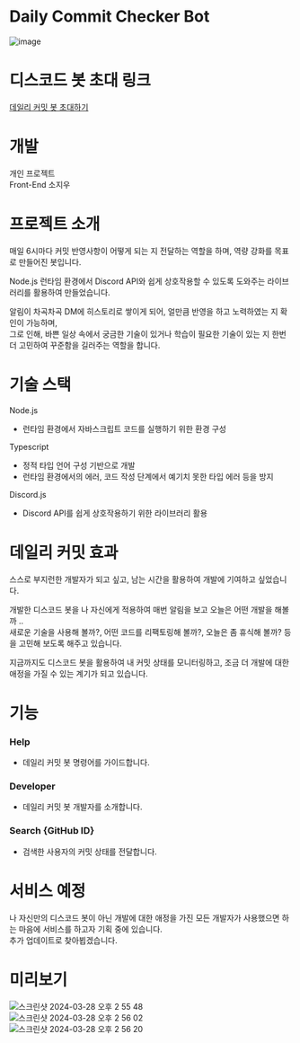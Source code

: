 # Daily Commit Checker Bot
![image](https://github.com/jiwooproity/dailly-commit-bot/assets/58384366/24258d37-0567-4e8f-b139-39581cf6157d)


# 디스코드 봇 초대 링크
<a href="https://discord.com/oauth2/authorize?client_id=1083962444772290673&permissions=8&scope=bot">데일리 커밋 봇 초대하기</a>

# 개발
개인 프로젝트  
Front-End 소지우

# 프로젝트 소개
매일 6시마다 커밋 반영사항이 어떻게 되는 지 전달하는 역할을 하며, 역량 강화를 목표로 만들어진 봇입니다.

Node.js 런타임 환경에서 Discord API와 쉽게 상호작용할 수 있도록 도와주는 라이브러리를 활용하여 만들었습니다.

알림이 차곡차곡 DM에 히스토리로 쌓이게 되어, 얼만큼 반영을 하고 노력하였는 지 확인이 가능하며,  
그로 인해, 바쁜 일상 속에서 궁금한 기술이 있거나 학습이 필요한 기술이 있는 지 한번 더 고민하여 꾸준함을 길러주는 역할을 합니다.  

# 기술 스택
Node.js
- 런타임 환경에서 자바스크립트 코드를 실행하기 위한 환경 구성  

Typescript
- 정적 타입 언어 구성 기반으로 개발
- 런타임 환경에서의 에러, 코드 작성 단계에서 예기치 못한 타입 에러 등을 방지

Discord.js
- Discord API를 쉽게 상호작용하기 위한 라이브러리 활용

# 데일리 커밋 효과
스스로 부지런한 개발자가 되고 싶고, 남는 시간을 활용하여 개발에 기여하고 싶었습니다.  

개발한 디스코드 봇을 나 자신에게 적용하여 매번 알림을 보고 오늘은 어떤 개발을 해볼까 ..  
새로운 기술을 사용해 볼까?, 어떤 코드를 리팩토링해 볼까?, 오늘은 좀 휴식해 볼까? 등을 고민해 보도록 해주고 있습니다.

지금까지도 디스코드 봇을 활용하여 내 커밋 상태를 모니터링하고, 조금 더 개발에 대한 애정을 가질 수 있는 계기가 되고 있습니다.

# 기능
### Help
- 데일리 커밋 봇 명령어를 가이드합니다.
### Developer
- 데일리 커밋 봇 개발자를 소개합니다.
### Search {GitHub ID}
- 검색한 사용자의 커밋 상태를 전달합니다.

# 서비스 예정
나 자신만의 디스코드 봇이 아닌 개발에 대한 애정을 가진 모든 개발자가 사용했으면 하는 마음에 서비스를 하고자 기획 중에 있습니다.  
추가 업데이트로 찾아뵙겠습니다.  

# 미리보기
![스크린샷 2024-03-28 오후 2 55 48](https://github.com/jiwooproity/dailly-commit-bot/assets/58384366/f95a85a6-5f28-4b48-8f39-56869c85d84b)  
![스크린샷 2024-03-28 오후 2 56 02](https://github.com/jiwooproity/dailly-commit-bot/assets/58384366/00985420-df47-4eaf-890c-a2d1bf7abb03)  
![스크린샷 2024-03-28 오후 2 56 20](https://github.com/jiwooproity/dailly-commit-bot/assets/58384366/dab9521e-bbea-460c-b16d-2f43ac24b7be)
